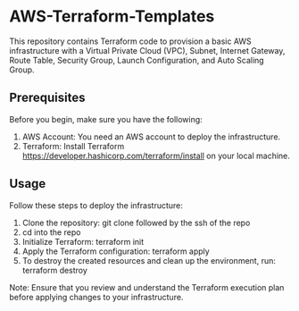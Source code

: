 # AWS-Terraform-Templates

This repository contains Terraform code to provision a basic AWS infrastructure with a Virtual Private Cloud (VPC), Subnet, Internet Gateway, Route Table, Security Group, Launch Configuration, and Auto Scaling Group.

## Prerequisites
Before you begin, make sure you have the following:

1. AWS Account: You need an AWS account to deploy the infrastructure.
2. Terraform: Install Terraform https://developer.hashicorp.com/terraform/install on your local machine.

## Usage
Follow these steps to deploy the infrastructure:

1. Clone the repository:
     git clone followed by the ssh of the repo
2. cd into the repo
3. Initialize Terraform:
     terraform init
4. Apply the Terraform configuration:
     terraform apply
5. To destroy the created resources and clean up the environment, run:
     terraform destroy
   
Note: Ensure that you review and understand the Terraform execution plan before applying changes to your infrastructure.





   
